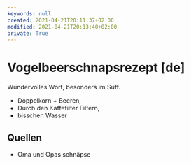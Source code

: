 ```yaml
---
keywords: null
created: 2021-04-21T20:11:37+02:00
modified: 2021-04-21T20:13:40+02:00
private: True
---
```


# Vogelbeerschnapsrezept [de]

Wundervolles Wort, besonders im Suff.

- Doppelkorn + Beeren,
- Durch den Kaffefilter Filtern,
- bisschen Wasser


## Quellen
* Oma und Opas schnäpse
